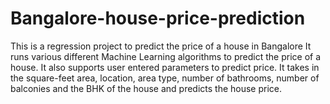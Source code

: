 # Bangalore-house-price-prediction
This is a regression project to predict the price of a house in Bangalore
It runs various different Machine Learning algorithms to predict the price of a house.
It also supports user entered parameters to predict price.
It takes in the square-feet area, location, area type, number of bathrooms, number of balconies and the BHK of the house
and predicts the house price.

 
